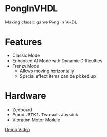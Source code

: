 # PongInVHDL
Making classic game Pong in VHDL

# Features
- Classic Mode
- Enhanced AI Mode with Dynamic Difficulties
- Frenzy Mode
  - Allows moving horizontally
  - Special effect items can be picked up

# Hardware
- Zedboard
- Pmod JSTK2: Two-axis Joystick
- Vibration Motor Module

[Demo Video](https://youtu.be/tG7PvMlhzWg)
